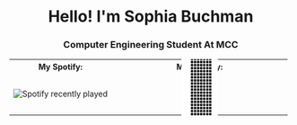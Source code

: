 <h1 align="center">Hello! I'm Sophia Buchman</h1>
<h3 align="center">Computer Engineering Student At MCC</h3>


<table>
  <tr>
    <th>My Spotify:</th>
    <th>My Activity:</th>
  </tr>
  <tr>
    <td>
      <img src="https://spotify-recently-played-readme.vercel.app/api?user=31n75zap74pmloq7pdfhnkqizocm&width=500" alt="Spotify recently played" width="500">
    </td>
    <td>
        <img src="https://raw.githubusercontent.com/thesquidgrid/thesquidgrid/output/github-contribution-grid-snake.svg" 
             alt="GitHub Contribution Snake Animation" width="300"
             style="transform: rotate(90deg);">
      </td>
  </tr>
</table>
